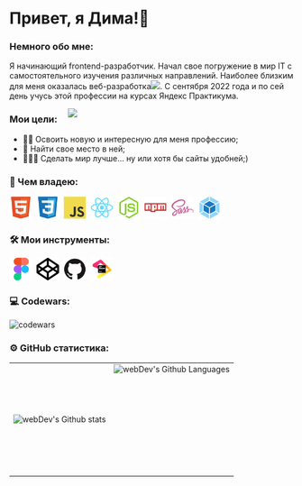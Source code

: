 # Привет, я Дима!👋



### Немного обо мне:

Я начинающий frontend-разработчик. Начал свое погружение в мир IT с самостоятельного изучения различных направлений. Наиболее близким для меня оказалась веб-разработка<img src="https://acegif.com/wp-content/uploads/gif-heart-69.gif" width="20px">. С сентября 2022 года и по сей день учусь этой профессии на курсах Яндекс Практикума.






<img align="right" src="https://mobileapp.sankalpcs.com/img/Cover_UIUX_4.gif" width="400px">

### Мои цели:

- 👨‍🎓 Освоить новую и интересную для меня профессию;
- 💼 Найти свое место в ней;
- 🦸🏻‍♂️ Сделать мир лучше... ну или хотя бы сайты удобней;)


### 🥷 Чем владею:

<div>
  <img src="https://github.com/devicons/devicon/blob/master/icons/html5/html5-original.svg" title="html5" alt="html5" width="40" height="40"/>&nbsp
  <img src="https://github.com/devicons/devicon/blob/master/icons/css3/css3-original.svg" title="css" alt="css" width="40" height="40"/>&nbsp
  <img src="https://github.com/devicons/devicon/blob/master/icons/javascript/javascript-original.svg" title="javascript" alt="javascript" width="40" height="40"/>&nbsp
  <img src="https://github.com/devicons/devicon/blob/master/icons/react/react-original.svg" title="reactjs" alt="reactjs" width="40" height="40"/>&nbsp
  <img src="https://github.com/devicons/devicon/blob/master/icons/nodejs/nodejs-original.svg" title="nodejs" alt="nodejs" width="40" height="40"/>&nbsp
<img src="https://github.com/devicons/devicon/blob/master/icons/npm/npm-original-wordmark.svg" title="npm" alt="npm" width="40" height="40"/>&nbsp
<img src="https://github.com/devicons/devicon/blob/master/icons/sass/sass-original.svg" title="sass" alt="sass" width="40" height="40"/>&nbsp
<img src="https://github.com/devicons/devicon/blob/master/icons/webpack/webpack-original.svg" title="webpack" alt="webpack" width="40" height="40"/>&nbsp
</div>


### 🛠 Мои инструменты: 

<div>
  <img src="https://github.com/devicons/devicon/blob/master/icons/figma/figma-original.svg" title="figma" alt="figma" width="40" height="40"/>&nbsp;
  <img src="https://github.com/devicons/devicon/blob/master/icons/codepen/codepen-plain.svg" title="codepen" alt="codepen" width="40" height="40"/>&nbsp
  <img src="https://github.com/devicons/devicon/blob/master/icons/github/github-original.svg" title="github" alt="github" width="40" height="40"/>&nbsp
  <img src="https://github.com/devicons/devicon/blob/master/icons/jetbrains/jetbrains-original.svg" title="jetbrains" alt="jetbrains" width="40" height="40"/>&nbsp
</div>


### 💻 Codewars:

![codewars](https://www.codewars.com/users/ds-sev/badges/large)

### ⚙️ GitHub статистика:

<table>
  <tr>
    <td>
      <img align="left" src="http://github-readme-streak-stats.herokuapp.com/?user=ds-sev&theme=dark&background=000000" alt="webDev's Github stats" />
    </td>
    <td>
      <img height="195px" align="right" alt="webDev's Github Languages" src="https://github-readme-stats-sigma-five.vercel.app/api/top-langs/?username=ds-sev&layout=compact&theme=vision-friendly-dark" />
    </td>
  </tr>
</table>
